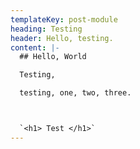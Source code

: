 ```yaml
---
templateKey: post-module
heading: Testing
header: Hello, testing.
content: |-
  ## Hello, World

  Testing,

  testing, one, two, three.



  `<h1> Test </h1>`
---
```

